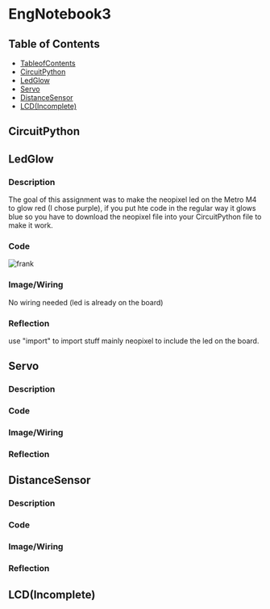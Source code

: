# EngNotebook3

## Table of Contents
* [TableofContents](#TableofContents)
* [CircuitPython](#CircuitPython)
* [LedGlow](#LedGlow)
* [Servo](#Servo)
* [DistanceSensor](#DistanceSensor)
* [LCD(Incomplete)](#LCD(Incomplete))

## CircuitPython

## LedGlow

### Description

The goal of this assignment was to make the neopixel led on the Metro M4 to glow red (I chose purple), if you put hte code in the regular way it glows blue so you have to
download the neopixel file into your CircuitPython file to make it work.

### Code

![frank](https://github.com/Cooper-Moreland/CircuitPython/blob/master/ledglow_code.png?raw=true)

### Image/Wiring

No wiring needed (led is already on the board)

### Reflection

use "import" to import stuff mainly neopixel to include the led on the board.

## Servo

### Description

### Code

### Image/Wiring

### Reflection

## DistanceSensor

### Description

### Code

### Image/Wiring

### Reflection

## LCD(Incomplete)
